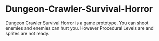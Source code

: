 # Dungeon-Crawler-Survival-Horror
Dungeon Crawler Survival Horror is a game prototype. You can shoot enemies and enemies can hurt you. However Procedural Levels are and sprites are not ready.
